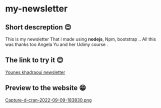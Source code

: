 # my-newsletter
## Short descreption 😍
This is my newsletter That i made using **nodejs**, Npm, bootstrap .. All this was thanks too Angela Yu and her Udimy course .
## The link to try it 😊
[Younes khadraoui newsletter](https://younes-newsletter5.cyclic.app/)
## Preview to the website 😁
[Capture-d-cran-2022-09-09-183830.png](https://postimg.cc/n9xQhr4r)
